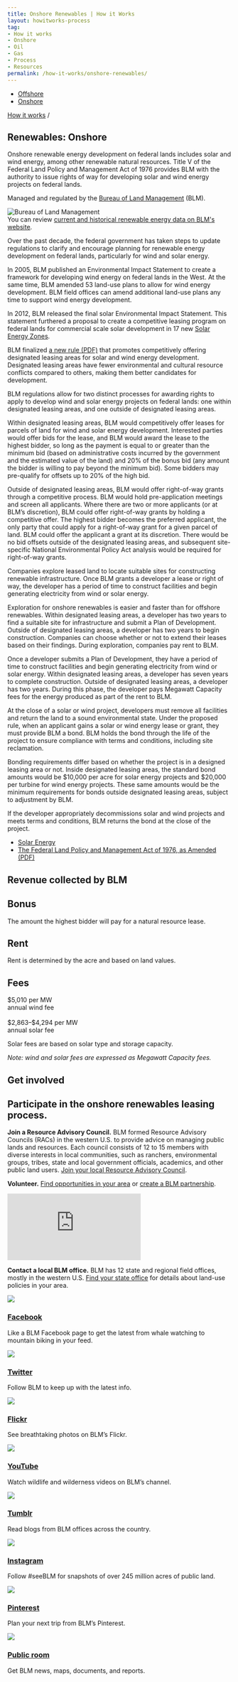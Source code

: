 ```yaml
---
title: Onshore Renewables | How it Works
layout: howitworks-process
tag:
- How it works
- Onshore
- Oil
- Gas
- Process
- Resources
permalink: /how-it-works/onshore-renewables/
---
```


<section class="revenues_subpage-nav container">
  <div class="revenues_subpage-tabs">
    <ul>
        <li class="revenues_subpage-tab">
          <a href="/how-it-works/offshore-renewables/">Offshore</a>
        </li>
        </a>
        <li class="revenues_subpage-tab active">
          <a href="/how-it-works/onshore-renewables/">Onshore</a>
        </li>
    </ul>
  </div>
</section>
<section class="slab-beta revenues_subpage-intro_wrapper renewables">
  <div class="container-page-wrapper revenues_subpage-intro">
    <div class="container revenues_subpage-intro_layout">
      <div>
        <a class="revenues_subpage-breadcrumb" href="/how-it-works/">How it works</a>
        /
      </div>
      <h1>Renewables: Onshore</h1>
      <p class="revenues_subpage-intro_text">Onshore renewable energy development on federal lands includes solar and wind energy, among other renewable natural resources. Title V of the Federal Land Policy and Management Act of 1976 provides BLM with the authority to issue rights of way for developing solar and wind energy projects on federal lands.</p>
    </div>
    <div class="revenues_subpage-office_container revenues_subpage-office_container_layout">
      <div class="revenues_subpage-office container">
        <div class="revenues_subpage-office_text">
          <p>Managed and regulated by the <span><a href="http://www.blm.gov/">Bureau of Land Management</a> (BLM)</span>.</p>
        </div>
        <div class="revenues_subpage-office_logos">
          <img class="revenues_subpage-office_logo" src="/public/img/logos/BLM-mark.png" alt="Bureau of Land Management">
        </div>
      </div>
    </div>
  </div>
  <div class="revenues_subpage-steps onshore-renewables">
    <section class="container-outer">
      <did-you-know color='blue' intro='BLM tracks the status of solar, wind, and geothermal projects on federal land.'>You can review <a href="https://www.blm.gov/programs/energy-and-minerals/renewable-energy">current and historical renewable energy data on BLM's website</a>.</did-you-know>
      <div class="container">
        <process-group>
          <process-step stepId="1" stepName="Plan" expanded="true">
            <p>Over the past decade, the federal government has taken steps to update regulations to clarify and encourage planning for renewable energy development on federal lands, particularly for wind and solar energy.</p>
            <p>In 2005, BLM published an <glossary-term termKey="Environmental Impact Statement (EIS)">Environmental Impact Statement</glossary-term> to create a framework for developing wind energy on federal lands in the West. At the same time, BLM amended 53 land-use plans to allow for wind energy development. BLM field offices can amend additional land-use plans any time to support wind energy development.</p>
            <p>In 2012, BLM released the final solar Environmental Impact Statement. This statement furthered a proposal to create a competitive leasing program on federal lands for commercial scale solar development in 17 new <a href="https://www.blm.gov/programs/energy-and-minerals/renewable-energy/solar-energy/permitting-and-development/land-use-planning">Solar Energy Zones</a>.</p>
            <p>BLM finalized <a href="https://www.blm.gov/sites/blm.gov/files/Energyandminerals_Renewable_Wind_solar_finalrule.pdf">a new rule (PDF)</a> that promotes competitively offering designated leasing areas for solar and wind energy development. Designated leasing areas have fewer environmental and cultural resource conflicts compared to others, making them better candidates for development.</p>
          </process-step>
          <process-step stepId="2" stepName="Lease">
            <p>BLM regulations allow for two distinct processes for awarding rights to apply to develop wind and solar energy projects on federal lands: one within designated leasing areas, and one outside of designated leasing areas.</p>
            <p>Within designated leasing areas, BLM would competitively offer leases for parcels of land for wind and solar energy development. Interested parties would offer bids for the lease, and BLM would award the lease to the highest bidder, so long as the payment is equal to or greater than the minimum bid (based on administrative costs incurred by the government and the estimated value of the land) and 20% of the bonus bid (any amount the bidder is willing to pay beyond the minimum bid). Some bidders may pre-qualify for offsets up to 20% of the high bid.</p>
            <p>Outside of designated leasing areas, BLM would offer right-of-way grants through a competitive process. BLM would hold pre-application meetings and screen all applicants. Where there are two or more applicants (or at BLM’s discretion), BLM could offer right-of-way grants by holding a competitive offer. The highest bidder becomes the preferred applicant, the only party that could apply for a right-of-way grant for a given parcel of land. BLM could offer the applicant a grant at its discretion. There would be no bid offsets outside of the designated leasing areas, and subsequent site-specific National Environmental Policy Act analysis would be required for right-of-way grants.</p>
          </process-step>
          <process-step stepId="3" stepName="Explore">
            <p>Companies explore leased land to locate suitable sites for constructing renewable infrastructure. Once BLM grants a developer a lease or right of way, the developer has a period of time to construct facilities and begin generating electricity from wind or solar energy.</p>
            <p>Exploration for onshore renewables is easier and faster than for offshore renewables. Within designated leasing areas, a developer has two years to find a suitable site for infrastructure and submit a Plan of Development. Outside of designated leasing areas, a developer has two years to begin construction. Companies can choose whether or not to extend their leases based on their findings. During exploration, companies pay <glossary-term>rent</glossary-term> to BLM.</p>
          </process-step>
          <process-step stepId="4" stepName="Develop">
            <p>Once a developer submits a Plan of Development, they have a period of time to construct facilities and begin generating electricity from wind or solar energy. Within designated leasing areas, a developer has seven years to complete construction. Outside of designated leasing areas, a developer has two years. During this phase, the developer pays <glossary-term termKey="Megawatt Capacity (MC) fee">Megawatt Capacity fees</glossary-term> for the energy produced as part of the rent to BLM.</p>
          </process-step>
          <process-step stepId="5" stepName="Decommission and reclaim">
            <p>At the close of a solar or wind project, developers must remove all facilities and return the land to a sound environmental state. Under the proposed rule, when an applicant gains a solar or wind energy lease or grant, they must provide BLM a bond. BLM holds the bond through the life of the project to ensure compliance with terms and conditions, including site <glossary-term>reclamation</glossary-term>.</p>
            <p>Bonding requirements differ based on whether the project is in a designed leasing area or not. Inside designated leasing areas, the standard bond amounts would be $10,000 per acre for solar energy projects and $20,000 per turbine for wind energy projects. These same amounts would be the minimum requirements for bonds outside designated leasing areas, subject to adjustment by BLM.</p>
            <p>If the developer appropriately decommissions solar and wind projects and meets terms and conditions, BLM returns the bond at the close of the project.</p>
          </process-step>
          <process-step stepName="Learn more">
            <ul class="list-bullet">
              <li><a href="https://www.blm.gov/programs/energy-and-minerals/renewable-energy/solar-energy">Solar Energy</a></li>
              <li><a href="https://www.blm.gov/or/regulations/files/FLPMA.pdf">The Federal Land Policy and Management Act of 1976, as Amended (PDF)</a></li>
            </ul>  
          </process-step>
        </process-group>
      </div>
    </section>
  </div>
</section>
<div class="slab-beta revenues_page-forms">
  <section class="container-outer">
    <h1>Revenue collected by BLM</h1>
    <div class="revenues_page-forms_options">
      <div>
        <h2>Bonus</h2>
        <p>The amount the highest bidder will pay for a natural resource lease.</p>
      </div>
      <div>
        <h2>Rent</h2>
        <p>Rent is determined by the acre and based on land values.</p>
      </div>
      <div>
        <h2>Fees</h2>
        <p class="revenues_page-forms_numbers_first">
          <span>$5,010</span> per MW
          <br>annual wind fee
          <br><br><span>$2,863–$4,294</span> per MW
          <br>annual solar fee
        </p>
        <p>Solar fees are based on solar type and storage capacity.</p>
      </div>
      <div>
        <em>Note: wind and solar fees are expressed as <glossary-term termKey="Megawatt Capacity (MC) fee">Megawatt Capacity fees</glossary-term>.</em>
      </div>
    </div>
  </section>
</div>
<div class="slab-alpha revenues_subpage-involved">
  <section class="container-outer">
    <div class="container-left-4">
      <h1>Get involved</h1>
      <h2 class="h4">Participate in the onshore renewables leasing process.</h2>
    </div>
    <div class="container-right-8">
      <div class="revenues_subpage-involved_participate">
        <div class="container-half container-half-space">
          <p><strong>Join a Resource Advisory Council.</strong> BLM formed <glossary-term termKey="resource advisory council (rac)">Resource Advisory Councils</glossary-term> (RACs) in the western U.S. to provide advice on managing public lands and resources. Each council consists of 12 to 15 members with diverse interests in local communities, such as ranchers, environmental groups, tribes, state and local government officials, academics, and other public land users. <a href="https://www.blm.gov/get-involved/resource-advisory-council/near-you">Join your local Resource Advisory Council</a>.</p>
          <p><strong>Volunteer.</strong> <a href="http://volunteer.gov/index.cfm">Find opportunities in your area</a> or <a href="https://www.blm.gov/get-involved/partnerships">create a BLM partnership</a>.</p>
        </div>
        <div class="container-half revenues_subpage-involved_video">
          <iframe title="get involved video" src="https://www.youtube.com/embed/gdalYBS1lPE" frameborder="0" allowfullscreen></iframe>
          <p><strong>Contact a local BLM office.</strong> BLM has 12 state and regional field offices, mostly in the western U.S. <a href="https://www.blm.gov/locations">Find your state office</a> for details about land-use policies in your area.</p>
        </div>
      </div>
      <div>
        <div class="revenues_subpage-involved_option">
          <a class="link-no_under" href="https://www.facebook.com/BLMNational/">
            <img src="/public/img/icons/facebook.svg" class="u-padding-right icon-medium"/>
            <h3>Facebook</h3>
          </a>
          <p>Like a BLM Facebook page to get the latest from whale watching to mountain biking in your feed.</p>
        </div>
        <div class="revenues_subpage-involved_option">
          <a class="link-no_under" href="https://twitter.com/BLMNational">
            <img src="/public/img/icons/twitter.svg" class="u-padding-right icon-medium"/>
            <h3>Twitter</h3>
          </a>
          <p>Follow BLM to keep up with the latest info.</p>
        </div>
        <div class="revenues_subpage-involved_option">
          <a class="link-no_under" href="https://www.flickr.com/photos/mypubliclands/">
            <img src="}/public/img/icons/flickr.svg" class="u-padding-right icon-medium"/>
            <h3>Flickr</h3>
          </a>
          <p>See breathtaking photos on BLM’s Flickr.</p>
        </div>
        <div class="revenues_subpage-involved_option">
          <a class="link-no_under" href="https://www.youtube.com/user/BLMNational">
            <img src="/public/img/icons/youtube-play.svg" class="u-padding-right icon-medium"/>
            <h3>YouTube</h3>
          </a>
          <p>Watch wildlife and wilderness videos on BLM’s channel.</p>
        </div>
      </div>
      <div class="revenues-section-involved-options">
        <div class="revenues_subpage-involved_option">
          <a class="link-no_under" href="http://mypubliclands.tumblr.com/">
            <img src="/public/img/icons/tumblr.svg" class="u-padding-right icon-medium"/>
            <h3>Tumblr</h3>
          </a>
          <p>Read blogs from BLM offices across the country.</p>
        </div>
        <div class="revenues_subpage-involved_option">
          <a class="link-no_under" href="https://instagram.com/mypubliclands/">
            <img src="/public/img/icons/instagram.svg" class="u-padding-right icon-medium"/>
            <h3>Instagram</h3>
          </a>
          <p>Follow #seeBLM for snapshots of over 245 million acres of public land.</p>
        </div>
        <div class="revenues_subpage-involved_option">
          <a class="link-no_under" href="https://www.pinterest.com/mypubliclands/">
            <img src="/public/img/icons/pinterest.svg" class="u-padding-right icon-medium"/>
            <h3>Pinterest</h3>
          </a>
          <p>Plan your next trip from BLM’s Pinterest.</p>
        </div>
        <div class="revenues_subpage-involved_option">
          <a class="link-no_under" href="https://www.blm.gov/public-room">
            <img src="/public/img/icons/info.svg" class="u-padding-right icon-medium"/>
            <h3>Public room</h3>
          </a>
          <p>Get BLM news, maps, documents, and reports.</p>
        </div>
      </div>
    </div>
  </section>
</div>
